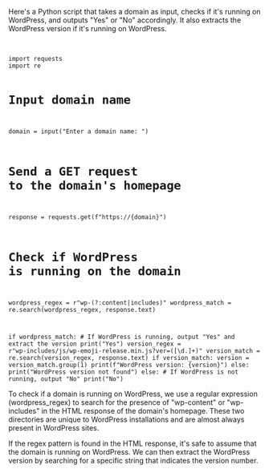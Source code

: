 <p>Here's a Python script that takes a domain as input, checks if it's running on WordPress, and outputs "Yes" or "No" accordingly. It also extracts the WordPress version if it's running on WordPress.</p>
<br/>
<code>
import requests
import re

# Input domain name
domain = input("Enter a domain name: ")

# Send a GET request to the domain's homepage
response = requests.get(f"https://{domain}")

# Check if WordPress is running on the domain
wordpress_regex = r"wp-(?:content|includes)"
wordpress_match = re.search(wordpress_regex, response.text)

if wordpress_match:
    # If WordPress is running, output "Yes" and extract the version
    print("Yes")
    version_regex = r"wp-includes/js/wp-emoji-release.min.js\?ver=([\d.]+)"
    version_match = re.search(version_regex, response.text)
    if version_match:
        version = version_match.group(1)
        print(f"WordPress version: {version}")
    else:
        print("WordPress version not found")
else:
    # If WordPress is not running, output "No"
    print("No")
</code>

<p>
To check if a domain is running on WordPress, we use a regular expression (wordpress_regex) to search for the presence of "wp-content" or "wp-includes" in the HTML response of the domain's homepage. These two directories are unique to WordPress installations and are almost always present in WordPress sites.

If the regex pattern is found in the HTML response, it's safe to assume that the domain is running on WordPress. We can then extract the WordPress version by searching for a specific string that indicates the version number.
</p>
